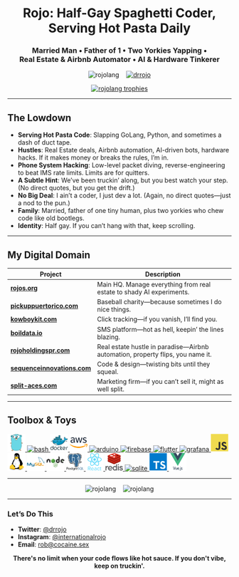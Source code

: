 <!-- Centered Name & Subheader -->
<h1 align="center">Rojo: Half-Gay Spaghetti Coder, Serving Hot Pasta Daily</h1>
<h3 align="center">
  Married Man • Father of 1 • Two Yorkies Yapping • 
  <br/>
  Real Estate & Airbnb Automator • AI & Hardware Tinkerer
</h3>

<!-- Badges & Stats Row -->
<p align="center">
  <img src="https://komarev.com/ghpvc/?username=rojolang&label=Profile%20views&color=0e75b6&style=flat" alt="rojolang" /> 
  &nbsp;&nbsp;
  <a href="https://twitter.com/drrojo" target="_blank">
    <img src="https://img.shields.io/twitter/follow/drrojo?logo=twitter&style=for-the-badge" alt="drrojo" />
  </a>
</p>

<!-- Trophies -->
<p align="center">
  <a href="https://github.com/ryo-ma/github-profile-trophy">
    <img src="https://github-profile-trophy.vercel.app/?username=rojolang&margin-w=5&row=1&theme=onedark" alt="rojolang trophies" />
  </a>
</p>

---

## The Lowdown

- **Serving Hot Pasta Code**: Slapping GoLang, Python, and sometimes a dash of duct tape.  
- **Hustles**: Real Estate deals, Airbnb automation, AI-driven bots, hardware hacks. If it makes money or breaks the rules, I’m in.  
- **Phone System Hacking**: Low-level packet diving, reverse-engineering to beat IMS rate limits. Limits are for quitters.  
- **A Subtle Hint**: We’ve been truckin’ along, but you best watch your step. (No direct quotes, but you get the drift.)  
- **No Big Deal**: I ain’t a coder, I just dev a lot. (Again, no direct quotes—just a nod to the pun.)  
- **Family**: Married, father of one tiny human, plus two yorkies who chew code like old bootlegs.  
- **Identity**: Half gay. If you can’t hang with that, keep scrolling.

---

## My Digital Domain

| **Project**               | **Description**                                                                      |
|---------------------------|--------------------------------------------------------------------------------------|
| [**rojos.org**](http://rojos.org)                    | Main HQ. Manage everything from real estate to shady AI experiments.                          |
| [**pickuppuertorico.com**](http://pickuppuertorico.com)        | Baseball charity—because sometimes I do nice things.                                            |
| [**kowboykit.com**](http://kowboykit.com)            | Click tracking—if you vanish, I’ll find you.                                                 |
| [**boildata.io**](http://boildata.io)                | SMS platform—hot as hell, keepin’ the lines blazing.                                            |
| [**rojoholdingspr.com**](http://rojoholdingspr.com)  | Real estate hustle in paradise—Airbnb automation, property flips, you name it.                 |
| [**sequenceinnovations.com**](http://sequenceinnovations.com) | Code & design—twisting bits until they squeal.                                                  |
| [**split-aces.com**](http://split-aces.com)          | Marketing firm—if you can’t sell it, might as well split.                                       |


---

## Toolbox & Toys

<p>
  <a href="https://golang.org" target="_blank" rel="noreferrer">
    <img src="https://raw.githubusercontent.com/devicons/devicon/master/icons/go/go-original.svg" alt="go" width="40" height="40"/>
  </a>
  <a href="https://www.gnu.org/software/bash/" target="_blank" rel="noreferrer">
    <img src="https://www.vectorlogo.zone/logos/gnu_bash/gnu_bash-icon.svg" alt="bash" width="40" height="40"/>
  </a>
  <a href="https://www.docker.com/" target="_blank" rel="noreferrer">
    <img src="https://raw.githubusercontent.com/devicons/devicon/master/icons/docker/docker-original-wordmark.svg" alt="docker" width="40" height="40"/>
  </a>
  <a href="https://aws.amazon.com" target="_blank" rel="noreferrer">
    <img src="https://raw.githubusercontent.com/devicons/devicon/master/icons/amazonwebservices/amazonwebservices-original-wordmark.svg" alt="aws" width="40" height="40"/>
  </a>
  <a href="https://www.arduino.cc/" target="_blank" rel="noreferrer">
    <img src="https://cdn.worldvectorlogo.com/logos/arduino-1.svg" alt="arduino" width="40" height="40"/>
  </a>
  <a href="https://firebase.google.com/" target="_blank" rel="noreferrer">
    <img src="https://www.vectorlogo.zone/logos/firebase/firebase-icon.svg" alt="firebase" width="40" height="40"/>
  </a>
  <a href="https://flutter.dev" target="_blank" rel="noreferrer">
    <img src="https://www.vectorlogo.zone/logos/flutterio/flutterio-icon.svg" alt="flutter" width="40" height="40"/>
  </a>
  <a href="https://grafana.com" target="_blank" rel="noreferrer">
    <img src="https://www.vectorlogo.zone/logos/grafana/grafana-icon.svg" alt="grafana" width="40" height="40"/>
  </a>
  <a href="https://developer.mozilla.org/en-US/docs/Web/JavaScript" target="_blank" rel="noreferrer">
    <img src="https://raw.githubusercontent.com/devicons/devicon/master/icons/javascript/javascript-original.svg" alt="javascript" width="40" height="40"/>
  </a>
  <a href="https://linux.org" target="_blank" rel="noreferrer">
    <img src="https://raw.githubusercontent.com/devicons/devicon/master/icons/linux/linux-original.svg" alt="linux" width="40" height="40"/>
  </a>
  <a href="https://www.mysql.com/" target="_blank" rel="noreferrer">
    <img src="https://raw.githubusercontent.com/devicons/devicon/master/icons/mysql/mysql-original-wordmark.svg" alt="mysql" width="40" height="40"/>
  </a>
  <a href="https://nodejs.org" target="_blank" rel="noreferrer">
    <img src="https://raw.githubusercontent.com/devicons/devicon/master/icons/nodejs/nodejs-original-wordmark.svg" alt="nodejs" width="40" height="40"/>
  </a>
  <a href="https://www.postgresql.org" target="_blank" rel="noreferrer">
    <img src="https://raw.githubusercontent.com/devicons/devicon/master/icons/postgresql/postgresql-original-wordmark.svg" alt="postgresql" width="40" height="40"/>
  </a>
  <a href="https://reactjs.org" target="_blank" rel="noreferrer">
    <img src="https://raw.githubusercontent.com/devicons/devicon/master/icons/react/react-original-wordmark.svg" alt="react" width="40" height="40"/>
  </a>
  <a href="https://redis.io" target="_blank" rel="noreferrer">
    <img src="https://raw.githubusercontent.com/devicons/devicon/master/icons/redis/redis-original-wordmark.svg" alt="redis" width="40" height="40"/>
  </a>
  <a href="https://sqlite.org" target="_blank" rel="noreferrer">
    <img src="https://www.vectorlogo.zone/logos/sqlite/sqlite-icon.svg" alt="sqlite" width="40" height="40"/>
  </a>
  <a href="https://www.typescriptlang.org" target="_blank" rel="noreferrer">
    <img src="https://raw.githubusercontent.com/devicons/devicon/master/icons/typescript/typescript-original.svg" alt="typescript" width="40" height="40"/>
  </a>
  <a href="https://vuejs.org" target="_blank" rel="noreferrer">
    <img src="https://raw.githubusercontent.com/devicons/devicon/master/icons/vuejs/vuejs-original-wordmark.svg" alt="vuejs" width="40" height="40"/>
  </a>
</p>

---

<!-- GitHub Stats -->
<div align="center">
  <img width="400" src="https://github-readme-stats.vercel.app/api/top-langs?username=rojos&show_icons=true&locale=en&layout=compact" alt="rojolang" />
  &nbsp;&nbsp;
  <img width="400" src="https://github-readme-stats.vercel.app/api?username=rojolang&show_icons=true&locale=en" alt="rojolang" />
</div>

---

### Let’s Do This
- **Twitter**: [@drrojo](https://twitter.com/drrojo)  
- **Instagram**: [@internationalrojo](https://instagram.com/internationalrojo)  
- **Email**: [rob@cocaine.sex](mailto:rob@cocaine.sex)

<p align="center">
  <strong>There's no limit when your code flows like hot sauce. If you don't vibe, keep on truckin'.</strong>
</p>
